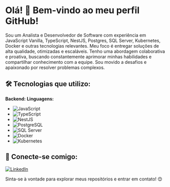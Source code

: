 # Olá! 👋 Bem-vindo ao meu perfil GitHub!

Sou um Analista e Desenvolvedor de Software com experiência em JavaScript Vanilla, TypeScript, NestJS, Postgres, SQL Server, Kubernetes, Docker e outras tecnologias relevantes. Meu foco é entregar soluções de alta qualidade, otimizadas e escaláveis.
Tenho uma abordagem colaborativa e proativa, buscando constantemente aprimorar minhas habilidades e compartilhar conhecimento com a equipe. Sou movido a desafios e apaixonado por resolver problemas complexos.

## 🛠️ Tecnologias que utilizo:

**Backend:**
**Linguagens:**
* <img src="https://img.shields.io/badge/JavaScript-F7DF1E?style=for-the-badge&logo=javascript&logoColor=black" alt="JavaScript"/>
* <img src="https://img.shields.io/badge/TypeScript-007ACC?style=for-the-badge&logo=typescript&logoColor=white" alt="TypeScript"/>
* <img src="https://img.shields.io/badge/NestJS-E0234E?style=for-the-badge&logo=nestjs&logoColor=white" alt="NestJS"/>
* <img src="https://img.shields.io/badge/PostgreSQL-316192?style=for-the-badge&logo=postgresql&logoColor=white" alt="PostgreSQL"/>
* <img src="https://img.shields.io/badge/SQLServer-CC2927?style=for-the-badge&logo=microsoftsqlserver&logoColor=white" alt="SQL Server"/>
* <img src="https://img.shields.io/badge/Docker-2496ED?style=for-the-badge&logo=docker&logoColor=white" alt="Docker"/>
* <img src="https://img.shields.io/badge/Kubernetes-326CE5?style=for-the-badge&logo=kubernetes&logoColor=white" alt="Kubernetes"/>

## 🤝 Conecte-se comigo:

[![LinkedIn](https://img.shields.io/badge/LinkedIn-0077B5?style=for-the-badge&logo=linkedin&logoColor=white)](SEU_LINKEDIN_AQUI)

Sinta-se à vontade para explorar meus repositórios e entrar em contato! 😊
